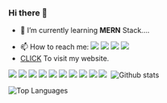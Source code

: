 ### Hi there 👋


<!--**SujeetMainali/SujeetMainali** is a ✨ _special_ ✨ repository because its `README.md` (this file) appears on your GitHub profile.

Here are some ideas to get you started: -->

<!--- 🔭 I’m currently working on ... -->
- 🌱 I’m currently learning <b>MERN</b> Stack....
<!-- - 👯 I’m looking to collaborate on ...
- 🤔 I’m looking for help with ...
- 💬 Ask me about ... -->
- 📫 How to reach me: <a href = "https://www.facebook.com/sujeet.mainali" target = "_blank"><img src = "https://img.shields.io/badge/-Facebook-1877F2?logo=facebook&logoColor=fff"></a>&nbsp;<a target = "_blank" href = "https://www.instagram.com/mainalisujeet/"><img src = "https://img.shields.io/badge/-Instagram-E4405F?logo=instagram&logoColor=fff"></a>&nbsp;<a target = "_blank" href = "https://twitter.com/MainaliSujeet"><img src = "https://img.shields.io/badge/-Twitter-1DA1F2?logo=twitter&logoColor=fff"></a>&nbsp;<a target = "_blank" href = "https://www.linkedin.com/in/sujeet-mainali-a72902225/"><img src = "https://img.shields.io/badge/-Linkedln-0A66C2?logo=linkedLn&logoColor=fff"></a>
- <a href = "https://sujeetmainali.com.np">CLICK</a>&nbsp;To visit my website.
<!-- - 😄 Pronouns: ...
- ⚡ Fun fact: ... -->

<img src = "https://img.shields.io/badge/-HTML-e34f26?logo=html5&logoColor=fff">&nbsp;<img src = "https://img.shields.io/badge/-CSS-1572B6?logo=css3&logoColor=#1572B6">&nbsp;<img src = "https://img.shields.io/badge/-FLUTTER-03dbfc?logo=flutter&logoColor=#1572B6">&nbsp;<img src = "https://img.shields.io/badge/-DJANGO-092E20?logo=django&logoColor=#1572B6">&nbsp;<img src = "https://img.shields.io/badge/-DART-945DD6?logo=dart&logoColor=#1572B6">&nbsp;<img src = "https://img.shields.io/badge/-PYTHON-3776AB?logo=python&logoColor=fce803">&nbsp;<img src = "https://img.shields.io/badge/-JAVA-3776AB?logo=java&logoColor=fff">&nbsp;<img src = "https://img.shields.io/badge/-JavaScript-3776AB?logo=javascript&logoColor=fce803">&nbsp;<img src = "https://img.shields.io/badge/-REACT-000000?logo=react&logoColor=#1572B6">&nbsp;<img src = "https://img.shields.io/badge/-NODE Js.-000000?logo=nodedotjs&logoColor=#1572B6">&nbsp;
![Github stats](https://github-readme-stats.vercel.app/api?username=SujeetMainali&count_private=true&show_icons=true&theme=radical)

![Top Languages](https://github-readme-stats.vercel.app/api/top-langs/?username=SujeetMainali&show_icons=true&theme=radical)
